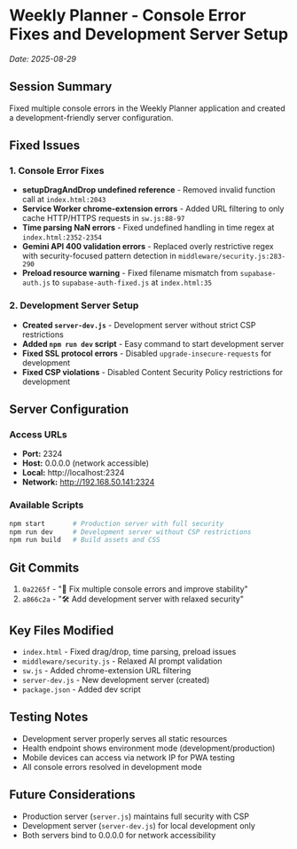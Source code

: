 # Weekly Planner - Console Error Fixes and Development Server Setup
*Date: 2025-08-29*

## Session Summary
Fixed multiple console errors in the Weekly Planner application and created a development-friendly server configuration.

## Fixed Issues

### 1. Console Error Fixes
- **setupDragAndDrop undefined reference** - Removed invalid function call at `index.html:2043`
- **Service Worker chrome-extension errors** - Added URL filtering to only cache HTTP/HTTPS requests in `sw.js:88-97`
- **Time parsing NaN errors** - Fixed undefined handling in time regex at `index.html:2352-2354`
- **Gemini API 400 validation errors** - Replaced overly restrictive regex with security-focused pattern detection in `middleware/security.js:283-290`
- **Preload resource warning** - Fixed filename mismatch from `supabase-auth.js` to `supabase-auth-fixed.js` at `index.html:35`

### 2. Development Server Setup
- **Created `server-dev.js`** - Development server without strict CSP restrictions
- **Added `npm run dev` script** - Easy command to start development server
- **Fixed SSL protocol errors** - Disabled `upgrade-insecure-requests` for development
- **Fixed CSP violations** - Disabled Content Security Policy restrictions for development

## Server Configuration

### Access URLs
- **Port:** 2324
- **Host:** 0.0.0.0 (network accessible)
- **Local:** http://localhost:2324
- **Network:** http://192.168.50.141:2324

### Available Scripts
```bash
npm start       # Production server with full security
npm run dev     # Development server without CSP restrictions
npm run build   # Build assets and CSS
```

## Git Commits
1. `0a2265f` - "🐛 Fix multiple console errors and improve stability"
2. `a866c2a` - "🛠️ Add development server with relaxed security"

## Key Files Modified
- `index.html` - Fixed drag/drop, time parsing, preload issues
- `middleware/security.js` - Relaxed AI prompt validation
- `sw.js` - Added chrome-extension URL filtering
- `server-dev.js` - New development server (created)
- `package.json` - Added dev script

## Testing Notes
- Development server properly serves all static resources
- Health endpoint shows environment mode (development/production)
- Mobile devices can access via network IP for PWA testing
- All console errors resolved in development mode

## Future Considerations
- Production server (`server.js`) maintains full security with CSP
- Development server (`server-dev.js`) for local development only
- Both servers bind to 0.0.0.0 for network accessibility